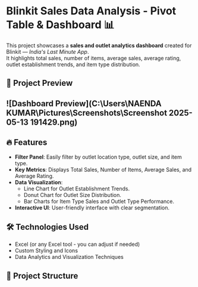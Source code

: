 # Blinkit Sales Data Analysis - Pivot Table & Dashboard 📊

This project showcases a **sales and outlet analytics dashboard** created for Blinkit — *India's Last Minute App*.  
It highlights total sales, number of items, average sales, average rating, outlet establishment trends, and item type distribution.

## 📸 Project Preview

![Dashboard Preview](C:\Users\NAENDA KUMAR\Pictures\Screenshots\Screenshot 2025-05-13 191429.png)
---

## 🔥 Features

- **Filter Panel**: Easily filter by outlet location type, outlet size, and item type.
- **Key Metrics**: Displays Total Sales, Number of Items, Average Sales, and Average Rating.
- **Data Visualization**:
  - Line Chart for Outlet Establishment Trends.
  - Donut Chart for Outlet Size Distribution.
  - Bar Charts for Item Type Sales and Outlet Type Performance.
- **Interactive UI**: User-friendly interface with clear segmentation.

## 🛠️ Technologies Used

- Excel (or any Excel tool - you can adjust if needed)
- Custom Styling and Icons
- Data Analytics and Visualization Techniques

## 📁 Project Structure

